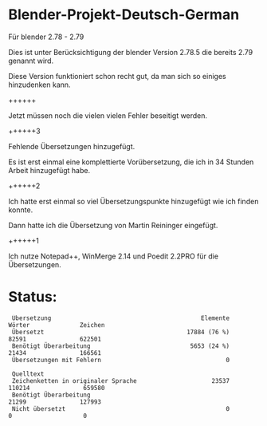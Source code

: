 # Blender-Projekt-Deutsch-German
Für blender 2.78 - 2.79

Dies ist unter Berücksichtigung der blender Version 2.78.5 die bereits 2.79 genannt wird.

Diese Version funktioniert schon recht gut, da man sich so einiges hinzudenken kann.

++++++

Jetzt müssen noch die vielen vielen Fehler beseitigt werden.

++++++3

Fehlende Übersetzungen hinzugefügt.

Es ist erst einmal eine komplettierte Vorübersetzung, die ich in 34 Stunden Arbeit hinzugefügt habe.

++++++2

Ich hatte erst einmal so viel Übersetzungspunkte hinzugefügt wie ich finden konnte.

Dann hatte ich die Übersetzung von Martin Reininger eingefügt.

++++++1

Ich nutze Notepad++, WinMerge 2.14 und Poedit 2.2PRO für die Übersetzungen.

# Status:

     Übersetzung                                          Elemente               Wörter              Zeichen
     Übersetzt                                        17884 (76 %)                82591               622501
     Benötigt Überarbeitung                            5653 (24 %)                21434               166561
     Übersetzungen mit Fehlern                                   0

     Quelltext
     Zeichenketten in originaler Sprache                     23537               110214               659580
     Benötigt Überarbeitung                                                       21299               127993
     Nicht übersetzt                                             0                    0                    0
